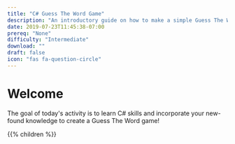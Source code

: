 ```yaml
---
title: "C# Guess The Word Game"
description: "An introductory guide on how to make a simple Guess The Word from scratch using C#"
date: 2019-07-23T11:45:38-07:00
prereq: "None"
difficulty: "Intermediate"
download: ""
draft: false
icon: "fas fa-question-circle"
---
```


# Welcome

The goal of today's activity is to learn C# skills and incorporate your new-found knowledge to create a Guess The Word game!

{{% children  %}}
